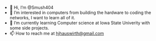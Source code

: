 - 👋 Hi, I’m @Smush404
- 👀 I’m interested in computers from building the hardware to coding the networks, I want to learn all of it.
- 🌱 I’m currently learning Computer science at Iowa State Univerity with some side projects.
- 📫 How to reach me at hjhauswirth@gmail.com

<!---
Smush404/Smush404 is a ✨ special ✨ repository because its `README.md` (this file) appears on your GitHub profile.
You can click the Preview link to take a look at your changes.
--->
